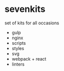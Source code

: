 # sevenkits
set of kits for all occasions

* gulp
* nginx
* scripts
* styles
* svg
* webpack + react
* linters
